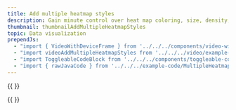 ```yaml
---
title: Add multiple heatmap styles
description: Gain minute control over heat map coloring, size, density, and other styling.
thumbnail: thumbnailAddMultipleHeatmapStyles
topic: Data visualization
prependJs:
  - "import { VideoWithDeviceFrame } from '../../../components/video-with-device-frame'"
  - "import videoAddMultipleHeatmapStyles from '../../../video/example-stylingheatmaps.mp4'"
  - "import ToggleableCodeBlock from '../../../components/toggleable-code-block'"
  - "import { rawJavaCode } from '../../../example-code/MultipleHeatmapStylingActivity.js'"
---
```


{{
  <VideoWithDeviceFrame 
    videoFile={videoAddMultipleHeatmapStyles}
    rotation="horizontal"
    device="pixel-2"
  />
}}

<!-- Any notes about this example would go here.  -->

{{
  <ToggleableCodeBlock 
    java={rawJavaCode}
  />
}}
